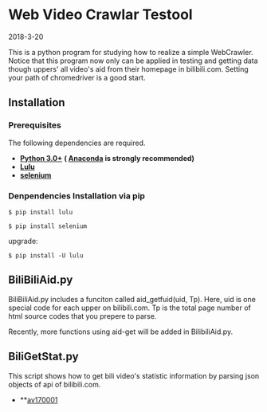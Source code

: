 # Web Video Crawlar Testool
2018-3-20

This is a python program for studying how to realize a simple WebCrawler.
Notice that this program now only can be applied in testing and getting data though uppers' all video's aid from their homepage in bilibili.com.
Setting your path of chromedriver is a good start.

## Installation
### Prerequisites

The following dependencies are required.

* **[Python 3.0+](https://www.python.org/downloads/)** **( [Anaconda](https://www.anaconda.com/download/) is strongly recommended)**
* **[Lulu](https://github.com/iawia002/Lulu)**
* **[selenium](https://www.seleniumhq.org/)**

### Denpendencies Installation via pip

    $ pip install lulu
    
    $ pip install selenium
    
upgrade:
    
    $ pip install -U lulu


## BiliBiliAid.py
BiliBiliAid.py includes a funciton called aid_getfuid(uid, Tp).
Here, uid is one special code for each upper on bilibili.com.
Tp is the total page number of html source codes that you prepere to parse.

Recently, more functions using aid-get will be added in BilibiliAid.py.

## BiliGetStat.py
This script shows how to get bili video's statistic information by parsing json objects of api of bilibili.com.
* **[av170001](http://api.bilibili.com/archive_stat/stat?aid=170001)


